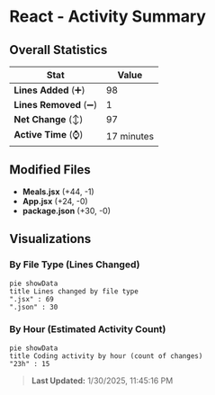 # React - Activity Summary 

## Overall Statistics

| Stat                   | Value                                                             |
| ---------------------- | ----------------------------------------------------------------- |
| **Lines Added** (➕)   | 98                                          |
| **Lines Removed** (➖) | 1                                        |
| **Net Change** (↕)    | 97                |
| **Active Time** (⌚)   | 17 minutes |


## Modified Files
- **Meals.jsx** (+44, -1)
- **App.jsx** (+24, -0)
- **package.json** (+30, -0)

## Visualizations

### By File Type (Lines Changed)

```mermaid
pie showData
title Lines changed by file type
".jsx" : 69
".json" : 30
```

### By Hour (Estimated Activity Count)

```mermaid
pie showData
title Coding activity by hour (count of changes)
"23h" : 15
```


> **Last Updated:** 1/30/2025, 11:45:16 PM